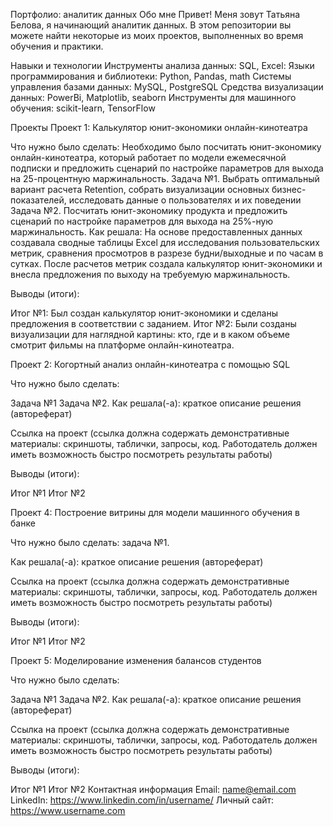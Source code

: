 Портфолио: аналитик данных
Обо мне
Привет! Меня зовут Татьяна Белова, я начинающий аналитик данных. В этом репозитории вы можете найти некоторые из моих проектов, выполненных во время обучения и практики.

Навыки и технологии
Инструменты анализа данных: SQL, Excel:
Языки программирования и библиотеки: Python, Pandas, math
Системы управления базами данных: MySQL, PostgreSQL
Средства визуализации данных: PowerBi, Matplotlib, seaborn
Инструменты для машинного обучения: scikit-learn, TensorFlow

Проекты
Проект 1: Калькулятор юнит-экономики онлайн-кинотеатра

Что нужно было сделать:
Необходимо было посчитать юнит-экономику онлайн-кинотеатра, который работает по модели ежемесячной подписки и предложить сценарий по настройке параметров для выхода на 25-процентную маржинальность. 
Задача №1.
Выбрать оптимальный вариант расчета Retention, собрать визуализации основных бизнес-показателей, исследовать данные о пользователях и их поведении
Задача №2.
Посчитать юнит-экономику продукта и предложить сценарий по настройке параметров для выхода на 25%-ную маржинальность.
Как решала: На основе предоставленных данных создавала сводные таблицы Excel для исследования пользовательских метрик, сравнения просмотров в разрезе будни/выходные и по часам в сутках. После расчетов метрик создала калькулятор юнит-экономики и внесла предложения по выходу на требуемую маржинальность.

Выводы (итоги):

Итог №1: Был создан калькулятор юнит-экономики и сделаны предложения в соответствии с заданием.
Итог №2: Были созданы визуализации для наглядной картины: кто, где и в каком объеме смотрит фильмы на платформе онлайн-кинотеатра.


Проект 2: Когортный анализ онлайн-кинотеатра с помощью SQL

Что нужно было сделать:

Задача №1
Задача №2.
Как решала(-а): краткое описание решения (автореферат)

Ссылка на проект (ссылка должна содержать демонстративные материалы: скриншоты, таблички, запросы, код. Работодатель должен иметь возможность быстро посмотреть результаты работы)

Выводы (итоги):

Итог №1
Итог №2

Проект 4: Построение витрины для модели машинного обучения в банке

Что нужно было сделать: задача №1.

Как решала(-а): краткое описание решения (автореферат)

Ссылка на проект (ссылка должна содержать демонстративные материалы: скриншоты, таблички, запросы, код. Работодатель должен иметь возможность быстро посмотреть результаты работы)

Выводы (итоги):

Итог №1
Итог №2

Проект 5: Моделирование изменения балансов студентов

Что нужно было сделать:

Задача №1
Задача №2.
Как решала(-а): краткое описание решения (автореферат)

Ссылка на проект (ссылка должна содержать демонстративные материалы: скриншоты, таблички, запросы, код. Работодатель должен иметь возможность быстро посмотреть результаты работы)

Выводы (итоги):

Итог №1
Итог №2
Контактная информация
Email: name@email.com
LinkedIn: https://www.linkedin.com/in/username/
Личный сайт: https://www.username.com
